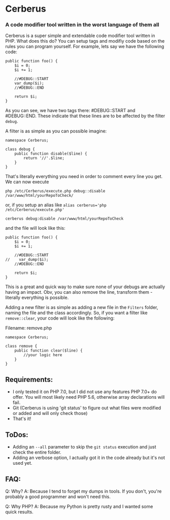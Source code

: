 Cerberus
==========

### A code modifier tool written in the worst language of them all

Cerberus is a super simple and extendable code modifier tool written in PHP. What does this do? You can setup tags and modifiy code based on the rules you can program yourself. For example, lets say we have the following code:

```
public function foo() {
    $i = 0;
    $i += 1;

    //#DEBUG::START
    var_dump($i);
    //#DEBUG::END

    return $i;
}
```

As you can see, we have two tags there: #DEBUG::START and #DEBUG::END. These indicate that these lines are to be affected by the filter `debug`.

A filter is as simple as you can possible imagine:

```
namespace Cerberus;

class debug {
    public function disable($line) {
        return '//'.$line;
    }
}
```

That's literally everything you need in order to comment every line you get. We can now execute

`php /etc/Cerberus/execute.php debug::disable /var/www/html/yourRepoToCheck/`

or, if you setup an alias like `alias cerberus='php /etc/Cerberus/execute.php'`

`cerberus debug:disable /var/www/html/yourRepoToCheck`

and the file will look like this:

```
public function foo() {
    $i = 0;
    $i += 1;

    //#DEBUG::START
//    var_dump($i);
    //#DEBUG::END

    return $i;
}
```

This is a great and quick way to make sure none of your debugs are actually having an impact. Obv, you can also remove the line, transform them - literally everything is possible.

Adding a new filter is as simple as adding a new file in the `Filters` folder, naming the file and the class accordingly. So, if you want a filter like `remove::clear`, your code will look like the following:

Filename: remove.php
```
namespace Cerberus;

class remove {
    public function clear($line) {
        //your logic here
    }
}
```

## Requirements:
 - I only tested it on PHP 7.0, but I did not use any features PHP 7.0+ do offer. You will most likely need PHP 5.6, otherwise array declarations will fail.
 - Git (Cerberus is using 'git status' to figure out what files were modified or added and will only check those)
 - That's it!

## ToDos:

- Adding an `--all` parameter to skip the `git status` execution and just check the entire folder.
- Adding an verbose option, I actually got it in the code already but it's not used yet.

## FAQ:
Q: Why?
A: Because I tend to forget my dumps in tools. If you don't, you're probably a good programmer and won't need this.

Q: Why PHP?
A: Because my Python is pretty rusty and I wanted some quick results.